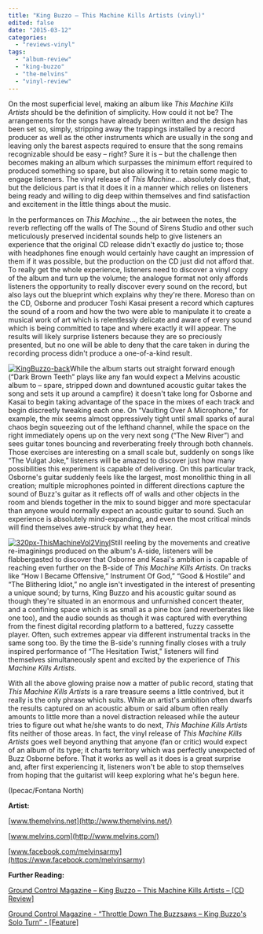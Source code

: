 ```yaml
---
title: "King Buzzo – This Machine Kills Artists (vinyl)"
edited: false
date: "2015-03-12"
categories:
  - "reviews-vinyl"
tags:
  - "album-review"
  - "king-buzzo"
  - "the-melvins"
  - "vinyl-review"
---
```


On the most superficial level, making an album like _This Machine Kills Artists_ should be the definition of simplicity. How could it not be? The arrangements for the songs have already been written and the design has been set so, simply, stripping away the trappings installed by a record producer as well as the other instruments which are usually in the song and leaving only the barest aspects required to ensure that the song remains recognizable should be easy – right? Sure it is – but the challenge then becomes making an album which surpasses the minimum effort required to produced something so spare, but also allowing it to retain some magic to engage listeners. The vinyl release of _This Machine_... absolutely does that, but the delicious part is that it does it in a manner which relies on listeners being ready and willing to dig deep within themselves and find satisfaction and excitement in the little things about the music.

In the performances on _This Machine_..., the air between the notes, the reverb reflecting off the walls of The Sound of Sirens Studio and other such meticulously preserved incidental sounds help to give listeners an experience that the original CD release didn't exactly do justice to; those with headphones fine enough would certainly have caught an impression of them if it was possible, but the production on the CD just did not afford that. To really get the whole experience, listeners need to discover a vinyl copy of the album and turn up the volume; the analogue format not only affords listeners the opportunity to really discover every sound on the record, but also lays out the blueprint which explains why they're there. Moreso than on the CD, Osborne and producer Toshi Kasai present a record which captures the sound of a room and how the two were able to manipulate it to create a musical work of art which is relentlessly delicate and aware of every sound which is being committed to tape and where exactly it will appear. The results will likely surprise listeners because they are so preciously presented, but no one will be able to deny that the care taken in during the recording process didn't produce a one-of-a-kind result.

[![KingBuzzo-back](https://hellbound.ca/wp-content/uploads/2015/03/KingBuzzo-back-300x300.jpg)](https://hellbound.ca/wp-content/uploads/2015/03/KingBuzzo-back.jpg)While the album starts out straight forward enough (“Dark Brown Teeth” plays like any fan would expect a Melvins acoustic album to – spare, stripped down and downtuned acoustic guitar takes the song and sets it up around a campfire) it doesn't take long for Osborne and Kasai to begin taking advantage of the space in the mixes of each track and begin discreetly tweaking each one. On “Vaulting Over A Microphone,” for example, the mix seems almost oppressively tight until small sparks of aural chaos begin squeezing out of the lefthand channel, while the space on the right immediately opens up on the very next song (“The New River”) and sees guitar tones bouncing and reverberating freely through both channels. Those exercises are interesting on a small scale but, suddenly on songs like “The Vulgat Joke,” listeners will be amazed to discover just how many possibilities this experiment is capable of delivering. On this particular track, Osborne's guitar suddenly feels like the largest, most monolithic thing in all creation; multiple microphones pointed in different directions capture the sound of Buzz's guitar as it reflects off of walls and other objects in the room and blends together in the mix to sound bigger and more spectacular than anyone would normally expect an acoustic guitar to sound. Such an experience is absolutely mind-expanding, and even the most critical minds will find themselves awe-struck by what they hear.

[![320px-ThisMachineVol2Vinyl](https://hellbound.ca/wp-content/uploads/2015/03/320px-ThisMachineVol2Vinyl-300x221.jpg)](https://hellbound.ca/wp-content/uploads/2015/03/320px-ThisMachineVol2Vinyl.jpg)Still reeling by the movements and creative re-imaginings produced on the album's A-side, listeners will be flabbergasted to discover that Osborne and Kasai's ambition is capable of reaching even further on the B-side of _This Machine Kills Artists_. On tracks like “How I Became Offensive,” Instrument Of God,” “Good & Hostile” and “The Blithering Idiot,” no angle isn't investigated in the interest of presenting a unique sound; by turns, King Buzzo and his acoustic guitar sound as though they're situated in an enormous and unfurnished concert theater, and a confining space which is as small as a pine box (and reverberates like one too), and the audio sounds as though it was captured with everything from the finest digital recording platform to a battered, fuzzy cassette player. Often, such extremes appear via different instrumental tracks in the same song too. By the time the B-side's running finally closes with a truly inspired performance of “The Hesitation Twist," listeners will find themselves simultaneously spent and excited by the experience of _This Machine Kills Artists_.

With all the above glowing praise now a matter of public record, stating that _This Machine Kills Artists_ is a rare treasure seems a little contrived, but it really is the only phrase which suits. While an artist's ambition often dwarfs the results captured on an acoustic album or said album often really amounts to little more than a novel distraction released while the auteur tries to figure out what he/she wants to do next, _This Machine Kills Artists_ fits neither of those areas. In fact, the vinyl release of _This Machine Kills Artists_ goes well beyond anything that anyone (fan or critic) would expect of an album of its type; it charts territory which was perfectly unexpected of Buzz Osborne before. That it works as well as it does is a great surprise and, after first experiencing it, listeners won't be able to stop themselves from hoping that the guitarist will keep exploring what he's begun here.

(Ipecac/Fontana North)

**Artist:**

[www.themelvins.net](http://www.themelvins.net/)

[www.melvins.com](http://www.melvins.com/)

[www.facebook.com/melvinsarmy](https://www.facebook.com/melvinsarmy)

**Further Reading:**

[Ground Control Magazine – King Buzzo – This Machine Kills Artists – \[CD Review\]](http://groundcontrolmag.com/detail/3/3815/3/)

[Ground Control Magazine - “Throttle Down The Buzzsaws – King Buzzo's Solo Turn” - \[Feature\]](http://groundcontrolmag.com/detail/1/3821/1/)
